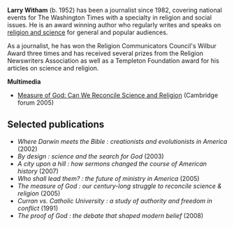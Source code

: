 **Larry Witham** (b. 1952) has been a journalist since 1982,
covering national events for The Washington Times with a specialty
in religion and social issues. He is an award winning author who
regularly writes and speaks on
[religion and science](Science_and_theology "Science and theology")
for general and popular audiences.

As a journalist, he has won the Religion Communicators Council's
Wilbur Award three times and has received several prizes from the
Religion Newswriters Association as well as a Templeton Foundation
award for his articles on science and religion.


**Multimedia**

-   [Measure of God: Can We Reconcile Science and Religion](http://www.archive.org/details/MeasureOfGodCanWeReconcileScienceAndReligion)
    (Cambridge forum 2005)



## Selected publications

-   *Where Darwin meets the Bible : creationists and evolutionists in America*
    (2002)
-   *By design : science and the search for God* (2003)
-   *A city upon a hill : how sermons changed the course of American history*
    (2007)
-   *Who shall lead them? : the future of ministry in America*
    (2005)
-   *The measure of God : our century-long struggle to reconcile science & religion*
    (2005)
-   *Curran vs. Catholic University : a study of authority and freedom in conflict*
    (1991)
-   *The proof of God : the debate that shaped modern belief*
    (2008)



